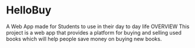 # HelloBuy
A Web App made for Students to use in their day to day life
OVERVIEW
 This project is a web app that provides a platform for buying and selling used books which will help people save money on buying new books.
